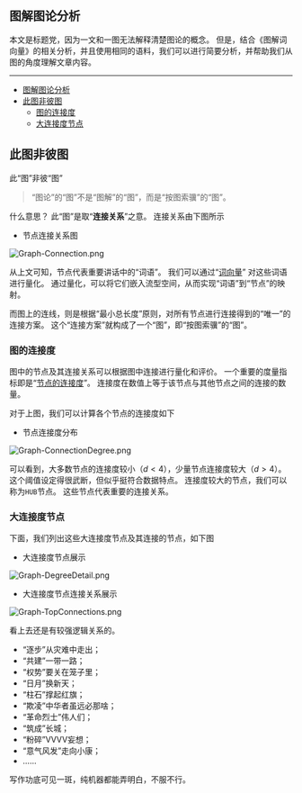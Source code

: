 ## 图解图论分析

本文是标题党，因为一文和一图无法解释清楚图论的概念。
但是，结合《图解词向量》的相关分析，并且使用相同的语料，我们可以进行简要分析，并帮助我们从图的角度理解文章内容。

---

- [图解图论分析](#图解图论分析)
- [此图非彼图](#此图非彼图)
  - [图的连接度](#图的连接度)
  - [大连接度节点](#大连接度节点)

## 此图非彼图

此“图”非彼“图”

> “图论”的“图”不是“图解”的“图”，而是“按图索骥”的“图”。

什么意思？
此“图”是取“**连接关系**”之意。
连接关系由下图所示

- 节点连接关系图

![Graph-Connection.png](Graph-Connection.png)

从上文可知，节点代表重要讲话中的“词语”。
我们可以通过“[词向量](http://mp.weixin.qq.com/s?__biz=MzkxNTI1MDc5NA==&mid=2247484110&idx=1&sn=960ee63e7863cf63c88c46af48c44dee&chksm=c16349cbf614c0dd763da731345b3de6094e2bd847771925facc003eb78d1e5281537d4fedfb&token=1462881529&lang=zh_CN#rd "词向量")”
对这些词语进行量化。
通过量化，可以将它们嵌入流型空间，从而实现“词语”到“节点”的映射。

而图上的连线，则是根据“最小总长度”原则，对所有节点进行连接得到的“唯一”的连接方案。
这个“连接方案”就构成了一个“图”，即“按图索骥”的“图”。

### 图的连接度

图中的节点及其连接关系可以根据图中连接进行量化和评价。
一个重要的度量指标即是“[节点的连接度](https://medium.com/algorithm-and-datastructure/minimum-degree-of-a-connected-trio-in-a-graph-461bec572061#:~:text=The%20degree%20of%20a%20connected%20trio%20is%20the,its%20degree%20are%20bolded%20in%20the%20figure%20above. "节点的连接度")”。
连接度在数值上等于该节点与其他节点之间的连接的数量。

对于上图，我们可以计算各个节点的连接度如下

- 节点连接度分布

![Graph-ConnectionDegree.png](Graph-ConnectionDegree.png)

可以看到，大多数节点的连接度较小（$d<4$），少量节点连接度较大（$d>4$）。
这个阈值设定得很武断，但似乎挺符合数据特点。
连接度较大的节点，我们可以称为`HUB`节点。
这些节点代表重要的连接关系。

### 大连接度节点

下面，我们列出这些大连接度节点及其连接的节点，如下图

- 大连接度节点展示

![Graph-DegreeDetail.png](Graph-DegreeDetail.png)

- 大连接度节点连接关系展示

![Graph-TopConnections.png](Graph-TopConnections.png)

看上去还是有较强逻辑关系的。

- “逐步”从灾难中走出；
- “共建”一带一路；
- “权势”要关在笼子里；
- “日月”换新天；
- “柱石”撑起红旗；
- “欺凌”中华者虽远必那啥；
- “革命烈士”伟人们；
- “筑成”长城；
- “粉碎”VVVV妄想；
- “意气风发”走向小康；
- ……

写作功底可见一斑，纯机器都能弄明白，不服不行。
